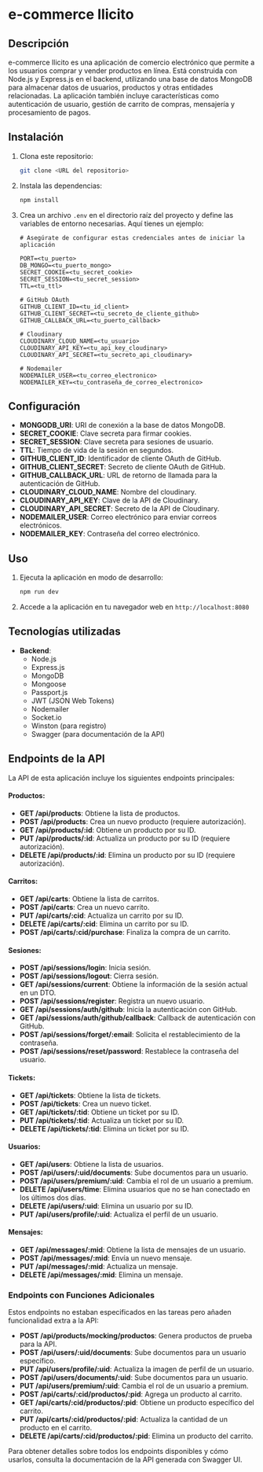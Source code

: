 # e-commerce Ilicito

## Descripción
e-commerce Ilicito es una aplicación de comercio electrónico que permite a los usuarios comprar y vender productos en línea. Está construida con Node.js y Express.js en el backend, utilizando una base de datos MongoDB para almacenar datos de usuarios, productos y otras entidades relacionadas. La aplicación también incluye características como autenticación de usuario, gestión de carrito de compras, mensajería y procesamiento de pagos.

## Instalación
1. Clona este repositorio:
   ```bash
   git clone <URL del repositorio>
   ```

2. Instala las dependencias:
   ```bash
   npm install
   ```

3. Crea un archivo `.env` en el directorio raíz del proyecto y define las variables de entorno necesarias. Aquí tienes un ejemplo:
   ```plaintext
   # Asegúrate de configurar estas credenciales antes de iniciar la aplicación
   
   PORT=<tu_puerto>
   DB_MONGO=<tu_puerto_mongo>
   SECRET_COOKIE=<tu_secret_cookie>
   SECRET_SESSION=<tu_secret_session>
   TTL=<tu_ttl>

   # GitHub OAuth
   GITHUB_CLIENT_ID=<tu_id_client>
   GITHUB_CLIENT_SECRET=<tu_secreto_de_cliente_github>
   GITHUB_CALLBACK_URL=<tu_puerto_callback>

   # Cloudinary
   CLOUDINARY_CLOUD_NAME=<tu_usuario>
   CLOUDINARY_API_KEY=<tu_api_key_cloudinary>
   CLOUDINARY_API_SECRET=<tu_secreto_api_cloudinary>

   # Nodemailer
   NODEMAILER_USER=<tu_correo_electronico>
   NODEMAILER_KEY=<tu_contraseña_de_correo_electronico>
   ```

## Configuración
- **MONGODB_URI**: URI de conexión a la base de datos MongoDB.
- **SECRET_COOKIE**: Clave secreta para firmar cookies.
- **SECRET_SESSION**: Clave secreta para sesiones de usuario.
- **TTL**: Tiempo de vida de la sesión en segundos.
- **GITHUB_CLIENT_ID**: Identificador de cliente OAuth de GitHub.
- **GITHUB_CLIENT_SECRET**: Secreto de cliente OAuth de GitHub.
- **GITHUB_CALLBACK_URL**: URL de retorno de llamada para la autenticación de GitHub.
- **CLOUDINARY_CLOUD_NAME**: Nombre del cloudinary.
- **CLOUDINARY_API_KEY**: Clave de la API de Cloudinary.
- **CLOUDINARY_API_SECRET**: Secreto de la API de Cloudinary.
- **NODEMAILER_USER**: Correo electrónico para enviar correos electrónicos.
- **NODEMAILER_KEY**: Contraseña del correo electrónico.

## Uso
1. Ejecuta la aplicación en modo de desarrollo:
   ```bash
   npm run dev
   ```

2. Accede a la aplicación en tu navegador web en `http://localhost:8080`

## Tecnologías utilizadas
- **Backend**:
  - Node.js
  - Express.js
  - MongoDB
  - Mongoose
  - Passport.js
  - JWT (JSON Web Tokens)
  - Nodemailer
  - Socket.io
  - Winston (para registro)
  - Swagger (para documentación de la API)

## Endpoints de la API

La API de esta aplicación incluye los siguientes endpoints principales:

#### Productos:

- **GET /api/products**: Obtiene la lista de productos.
- **POST /api/products**: Crea un nuevo producto (requiere autorización).
- **GET /api/products/:id**: Obtiene un producto por su ID.
- **PUT /api/products/:id**: Actualiza un producto por su ID (requiere autorización).
- **DELETE /api/products/:id**: Elimina un producto por su ID (requiere autorización).

#### Carritos:

- **GET /api/carts**: Obtiene la lista de carritos.
- **POST /api/carts**: Crea un nuevo carrito.
- **PUT /api/carts/:cid**: Actualiza un carrito por su ID.
- **DELETE /api/carts/:cid**: Elimina un carrito por su ID.
- **POST /api/carts/:cid/purchase**: Finaliza la compra de un carrito.

#### Sesiones:

- **POST /api/sessions/login**: Inicia sesión.
- **POST /api/sessions/logout**: Cierra sesión.
- **GET /api/sessions/current**: Obtiene la información de la sesión actual en un DTO.
- **POST /api/sessions/register**: Registra un nuevo usuario.
- **GET /api/sessions/auth/github**: Inicia la autenticación con GitHub.
- **GET /api/sessions/auth/github/callback**: Callback de autenticación con GitHub.
- **POST /api/sessions/forget/:email**: Solicita el restablecimiento de la contraseña.
- **POST /api/sessions/reset/password**: Restablece la contraseña del usuario.

#### Tickets:

- **GET /api/tickets**: Obtiene la lista de tickets.
- **POST /api/tickets**: Crea un nuevo ticket.
- **GET /api/tickets/:tid**: Obtiene un ticket por su ID.
- **PUT /api/tickets/:tid**: Actualiza un ticket por su ID.
- **DELETE /api/tickets/:tid**: Elimina un ticket por su ID.

#### Usuarios:

- **GET /api/users**: Obtiene la lista de usuarios.
- **POST /api/users/:uid/documents**: Sube documentos para un usuario.
- **POST /api/users/premium/:uid**: Cambia el rol de un usuario a premium.
- **DELETE /api/users/time**: Elimina usuarios que no se han conectado en los últimos dos días.
- **DELETE /api/users/:uid**: Elimina un usuario por su ID.
- **PUT /api/users/profile/:uid**: Actualiza el perfil de un usuario.

#### Mensajes:

- **GET /api/messages/:mid**: Obtiene la lista de mensajes de un usuario.
- **POST /api/messages/:mid**: Envía un nuevo mensaje.
- **PUT /api/messages/:mid**: Actualiza un mensaje.
- **DELETE /api/messages/:mid**: Elimina un mensaje.

### Endpoints con Funciones Adicionales

Estos endpoints no estaban especificados en las tareas pero añaden funcionalidad extra a la API:

- **POST /api/products/mocking/productos**: Genera productos de prueba para la API.
- **POST /api/users/:uid/documents**: Sube documentos para un usuario específico.
- **PUT /api/users/profile/:uid**: Actualiza la imagen de perfil de un usuario.
- **POST /api/users/documents/:uid**: Sube documentos para un usuario.
- **PUT /api/users/premium/:uid**: Cambia el rol de un usuario a premium.
- **POST /api/carts/:cid/productos/:pid**: Agrega un producto al carrito.
- **GET /api/carts/:cid/productos/:pid**: Obtiene un producto específico del carrito.
- **PUT /api/carts/:cid/productos/:pid**: Actualiza la cantidad de un producto en el carrito.
- **DELETE /api/carts/:cid/productos/:pid**: Elimina un producto del carrito.

Para obtener detalles sobre todos los endpoints disponibles y cómo usarlos, consulta la documentación de la API generada con Swagger UI.